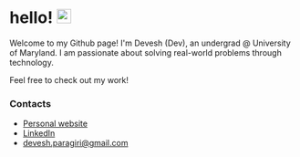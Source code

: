 # hello! <img src="https://media.giphy.com/media/hvRJCLFzcasrR4ia7z/giphy.gif" width="25px">

Welcome to my Github page! I'm Devesh (Dev), an undergrad @ University of Maryland. I am passionate about solving real-world problems through technology. 

Feel free to check out my work!

### Contacts
* [Personal website](https://deveshparagiri.github.io/webpage/)
* [LinkedIn](https://www.linkedin.com/in/devesh-paragiri-96b593212/)
* devesh.paragiri@gmail.com
